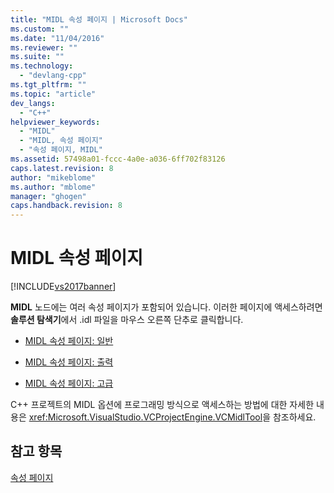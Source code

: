 ```yaml
---
title: "MIDL 속성 페이지 | Microsoft Docs"
ms.custom: ""
ms.date: "11/04/2016"
ms.reviewer: ""
ms.suite: ""
ms.technology: 
  - "devlang-cpp"
ms.tgt_pltfrm: ""
ms.topic: "article"
dev_langs: 
  - "C++"
helpviewer_keywords: 
  - "MIDL"
  - "MIDL, 속성 페이지"
  - "속성 페이지, MIDL"
ms.assetid: 57498a01-fccc-4a0e-a036-6ff702f83126
caps.latest.revision: 8
author: "mikeblome"
ms.author: "mblome"
manager: "ghogen"
caps.handback.revision: 8
---
```

# MIDL 속성 페이지
[!INCLUDE[vs2017banner](../assembler/inline/includes/vs2017banner.md)]

**MIDL** 노드에는 여러 속성 페이지가 포함되어 있습니다.  이러한 페이지에 액세스하려면  **솔루션 탐색기**에서 .idl 파일을 마우스 오른쪽 단추로 클릭합니다.  
  
-   [MIDL 속성 페이지: 일반](../ide/midl-property-pages-general.md)  
  
-   [MIDL 속성 페이지: 출력](../ide/midl-property-pages-output.md)  
  
-   [MIDL 속성 페이지: 고급](../ide/midl-property-pages-advanced.md)  
  
 C\+\+ 프로젝트의 MIDL 옵션에 프로그래밍 방식으로 액세스하는 방법에 대한 자세한 내용은 <xref:Microsoft.VisualStudio.VCProjectEngine.VCMidlTool>을 참조하세요.  
  
## 참고 항목  
 [속성 페이지](../ide/property-pages-visual-cpp.md)